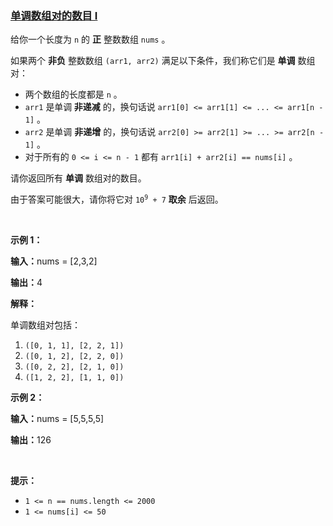 ### [单调数组对的数目 I](https://leetcode-cn.com/problems/find-the-count-of-monotonic-pairs-i)

<p>给你一个长度为&nbsp;<code>n</code>&nbsp;的&nbsp;<strong>正</strong>&nbsp;整数数组&nbsp;<code>nums</code>&nbsp;。</p>

<p>如果两个&nbsp;<strong>非负</strong>&nbsp;整数数组&nbsp;<code>(arr1, arr2)</code>&nbsp;满足以下条件，我们称它们是&nbsp;<strong>单调</strong>&nbsp;数组对：</p>

<ul>
	<li>两个数组的长度都是&nbsp;<code>n</code>&nbsp;。</li>
	<li><code>arr1</code>&nbsp;是单调<strong>&nbsp;非递减</strong>&nbsp;的，换句话说&nbsp;<code>arr1[0] &lt;= arr1[1] &lt;= ... &lt;= arr1[n - 1]</code>&nbsp;。</li>
	<li><code>arr2</code>&nbsp;是单调 <strong>非递增</strong>&nbsp;的，换句话说&nbsp;<code>arr2[0] &gt;= arr2[1] &gt;= ... &gt;= arr2[n - 1]</code>&nbsp;。</li>
	<li>对于所有的&nbsp;<code>0 &lt;= i &lt;= n - 1</code>&nbsp;都有&nbsp;<code>arr1[i] + arr2[i] == nums[i]</code>&nbsp;。</li>
</ul>

<p>请你返回所有 <strong>单调</strong>&nbsp;数组对的数目。</p>

<p>由于答案可能很大，请你将它对&nbsp;<code>10<sup>9</sup> + 7</code>&nbsp;<strong>取余</strong>&nbsp;后返回。</p>

<p>&nbsp;</p>

<p><strong class="example">示例 1：</strong></p>

<div class="example-block">
<p><span class="example-io"><b>输入：</b>nums = [2,3,2]</span></p>

<p><span class="example-io"><b>输出：</b>4</span></p>

<p><strong>解释：</strong></p>

<p>单调数组对包括：</p>

<ol>
	<li><code>([0, 1, 1], [2, 2, 1])</code></li>
	<li><code>([0, 1, 2], [2, 2, 0])</code></li>
	<li><code>([0, 2, 2], [2, 1, 0])</code></li>
	<li><code>([1, 2, 2], [1, 1, 0])</code></li>
</ol>
</div>

<p><strong class="example">示例 2：</strong></p>

<div class="example-block">
<p><span class="example-io"><b>输入：</b>nums = [5,5,5,5]</span></p>

<p><span class="example-io"><b>输出：</b>126</span></p>
</div>

<p>&nbsp;</p>

<p><strong>提示：</strong></p>

<ul>
	<li><code>1 &lt;= n == nums.length &lt;= 2000</code></li>
	<li><code>1 &lt;= nums[i] &lt;= 50</code></li>
</ul>
